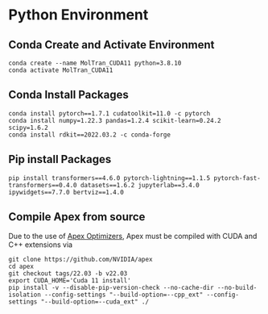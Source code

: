 # Python Environment

## Conda Create and Activate Environment

```
conda create --name MolTran_CUDA11 python=3.8.10
conda activate MolTran_CUDA11
```

## Conda Install Packages
```
conda install pytorch==1.7.1 cudatoolkit=11.0 -c pytorch
conda install numpy=1.22.3 pandas=1.2.4 scikit-learn=0.24.2 scipy=1.6.2
conda install rdkit==2022.03.2 -c conda-forge
```

## Pip install Packages
```
pip install transformers==4.6.0 pytorch-lightning==1.1.5 pytorch-fast-transformers==0.4.0 datasets==1.6.2 jupyterlab==3.4.0 ipywidgets==7.7.0 bertviz==1.4.0
```

## Compile Apex from source

Due to the use of [Apex Optimizers](https://nvidia.github.io/apex/optimizers.html), Apex must be compiled with CUDA and C++ extensions via


```
git clone https://github.com/NVIDIA/apex
cd apex
git checkout tags/22.03 -b v22.03
export CUDA_HOME='Cuda 11 install'
pip install -v --disable-pip-version-check --no-cache-dir --no-build-isolation --config-settings "--build-option=--cpp_ext" --config-settings "--build-option=--cuda_ext" ./
```
